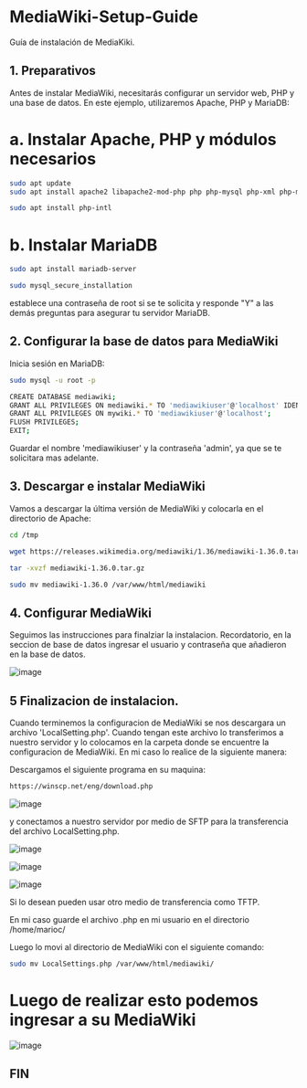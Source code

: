 # MediaWiki-Setup-Guide
Guía de instalación de MediaKiki. 

## 1. Preparativos
Antes de instalar MediaWiki, necesitarás configurar un servidor web, PHP y una base de datos. En este ejemplo, utilizaremos Apache, PHP y MariaDB:

# a. Instalar Apache, PHP y módulos necesarios

```bash
sudo apt update
sudo apt install apache2 libapache2-mod-php php php-mysql php-xml php-mbstring
```
```bash
sudo apt install php-intl
```
# b. Instalar MariaDB

```bash
sudo apt install mariadb-server
```
```bash
sudo mysql_secure_installation
```
establece una contraseña de root si se te solicita y responde "Y" a las demás preguntas para asegurar tu servidor MariaDB.

## 2. Configurar la base de datos para MediaWiki

Inicia sesión en MariaDB:
```bash
sudo mysql -u root -p
```
```bash
CREATE DATABASE mediawiki;
GRANT ALL PRIVILEGES ON mediawiki.* TO 'mediawikiuser'@'localhost' IDENTIFIED BY 'admin';
GRANT ALL PRIVILEGES ON mywiki.* TO 'mediawikiuser'@'localhost';
FLUSH PRIVILEGES;
EXIT;
```
Guardar el nombre 'mediawikiuser' y la contraseña 'admin', ya que se te solicitara mas adelante.

## 3. Descargar e instalar MediaWiki

Vamos a descargar la última versión de MediaWiki y colocarla en el directorio de Apache:

```bash
cd /tmp
```
```bash
wget https://releases.wikimedia.org/mediawiki/1.36/mediawiki-1.36.0.tar.gz
```
```bash
tar -xvzf mediawiki-1.36.0.tar.gz
```
```bash
sudo mv mediawiki-1.36.0 /var/www/html/mediawiki
```

## 4. Configurar MediaWiki

Seguimos las instrucciones para finalziar la instalacion. 
Recordatorio, en la seccion de base de datos ingresar el usuario y contraseña que añadieron en la base de datos.

![image](https://github.com/Calderon0911/MediaWiki-Setup-Guide/assets/69009908/ab9f372e-df68-426a-bf4c-2b87044bcfa2)

## 5 Finalizacion de instalacion.

Cuando terminemos la configuracion de MediaWiki se nos descargara un archivo 'LocalSetting.php'. Cuando tengan este archivo lo transferimos a nuestro servidor y lo colocamos en la carpeta donde se encuentre la configuracion de MediaWiki.
En mi caso lo realice de la siguiente manera: 


Descargamos el siguiente programa en su maquina: 

```bash
https://winscp.net/eng/download.php
```
![image](https://github.com/Calderon0911/MediaWiki-Setup-Guide/assets/69009908/e2097df1-5ba3-41a5-a4e4-53f3098d822c)

y conectamos a nuestro servidor por medio de SFTP para la transferencia del archivo LocalSetting.php. 

![image](https://github.com/Calderon0911/MediaWiki-Setup-Guide/assets/69009908/fed6eeee-dd17-4d4d-b55d-2c0b63417bf0)

![image](https://github.com/Calderon0911/MediaWiki-Setup-Guide/assets/69009908/edcc598b-ca58-4ce8-b9e4-22d8042e55f4)

![image](https://github.com/Calderon0911/MediaWiki-Setup-Guide/assets/69009908/f33d9acf-4d32-4587-9a0d-96033030090b)


Si lo desean pueden usar otro medio de transferencia como TFTP.

En mi caso guarde el archivo .php en mi usuario en el directorio /home/marioc/

Luego lo movi al directorio de MediaWiki con el siguiente comando: 

```bash
sudo mv LocalSettings.php /var/www/html/mediawiki/
```


# Luego de realizar esto podemos ingresar a su MediaWiki

![image](https://github.com/Calderon0911/MediaWiki-Setup-Guide/assets/69009908/fe017985-d00c-48ee-84f7-0aece64f3a23)

## FIN

